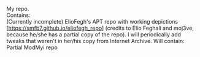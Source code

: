 My repo.  
Contains:  
(Currently incomplete) ElioFegh's APT repo with working depictions [https://smfb7.github.io/eliofegh_repo] (credits to Elio Feghali and moj3ve, because he/she has a partial copy of the repo). I will periodically add tweaks that weren't in her/his copy from Internet Archive.
Will contain:  
Partial ModMyi repo  
